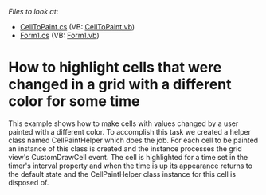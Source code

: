 <!-- default file list -->
*Files to look at*:

* [CellToPaint.cs](./CS/CellChangedHighlight/CellToPaint.cs) (VB: [CellToPaint.vb](./VB/CellChangedHighlight/CellToPaint.vb))
* [Form1.cs](./CS/CellChangedHighlight/Form1.cs) (VB: [Form1.vb](./VB/CellChangedHighlight/Form1.vb))
<!-- default file list end -->
# How to highlight cells that were changed in a grid with a different color for some time


<p>This example shows how to make cells with values changed by a user painted with a different color. To accomplish this task we created a helper class named CellPaintHelper which does the job. For each cell to be painted an instance of this class is created and the instance processes the grid view's CustomDrawCell event. The cell is highlighted for a time set in the timer's interval property and when the time is up its appearance returns to the default state and the CellPaintHelper class instance for this cell is disposed of.</p>

<br/>



